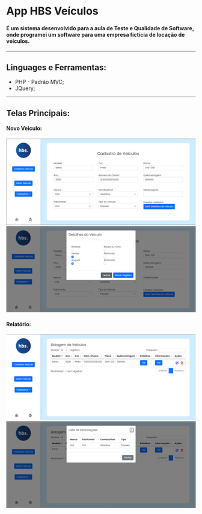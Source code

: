 # App HBS Veículos

#### É um sistema desenvolvido para a aula de Teste e Qualidade de Software, onde programei um software para uma empresa fictícia de locação de veículos.
-----------------
## Linguages e Ferramentas: 
  * PHP - Padrão MVC;
  * JQuery;
-----------------
## Telas Principais: 
#### Novo Veículo:
![alt text](https://github.com/edufrasson/App_HBSVeiculos/blob/master/App/View/assets/readme/novo_veiculo_1.png)
![alt text](https://github.com/edufrasson/App_HBSVeiculos/blob/master/App/View/assets/readme/novo_veiculo_2.png)

#### Relatório: 
![alt text](https://github.com/edufrasson/App_HBSVeiculos/blob/master/App/View/assets/readme/lista_1.png)
![alt text](https://github.com/edufrasson/App_HBSVeiculos/blob/master/App/View/assets/readme/lista_2.png)
